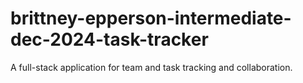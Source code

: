 # brittney-epperson-intermediate-dec-2024-task-tracker
A full-stack application for team and task tracking and collaboration.
